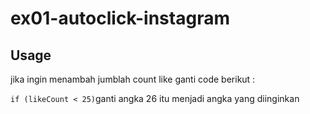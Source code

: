 # ex01-autoclick-instagram

## Usage

jika ingin menambah jumblah count like ganti code berikut :

`if (likeCount < 25)`ganti angka 26 itu menjadi angka yang diinginkan
